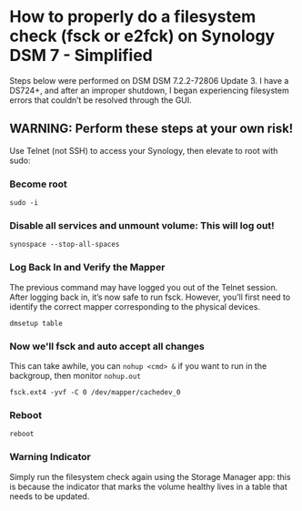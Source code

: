 # How to properly do a filesystem check (fsck or e2fck) on Synology DSM 7 - Simplified

Steps below were performed on DSM DSM 7.2.2-72806 Update 3. I have a DS724+, and after an improper shutdown, I began experiencing filesystem errors that couldn’t be resolved through the GUI.

## WARNING: Perform these steps at your own risk!

Use Telnet (not SSH) to access your Synology, then elevate to root with sudo:

### Become root
```
sudo -i
```

### Disable all services and unmount volume: This will log out!
```
synospace --stop-all-spaces
```

### Log Back In and Verify the Mapper
The previous command may have logged you out of the Telnet session. After logging back in, it’s now safe to run fsck. However, you’ll first need to identify the correct mapper corresponding to the physical devices.
```
dmsetup table
```

### Now we'll fsck and auto accept all changes
This can take awhile, you can `nohup <cmd> &` if you want to run in the backgroup, then monitor ```nohup.out```
```
fsck.ext4 -yvf -C 0 /dev/mapper/cachedev_0
```

### Reboot
```
reboot
```

### Warning Indicator
Simply run the filesystem check again using the Storage Manager app: this is because the indicator that marks the volume healthy lives in a table that needs to be updated.

